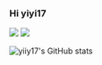 ### Hi yiyi17

<img src="https://img.shields.io/badge/JS-blue.svg" /> <img src="https://img.shields.io/badge/Node.js-blue.svg" /> 
<!-- <img src="https://img.shields.io/badge/go-blue.svg" /> -->

![yiiy17's GitHub stats](https://github-readme-stats.vercel.app/api?username=yiyi17&theme=onedark)
